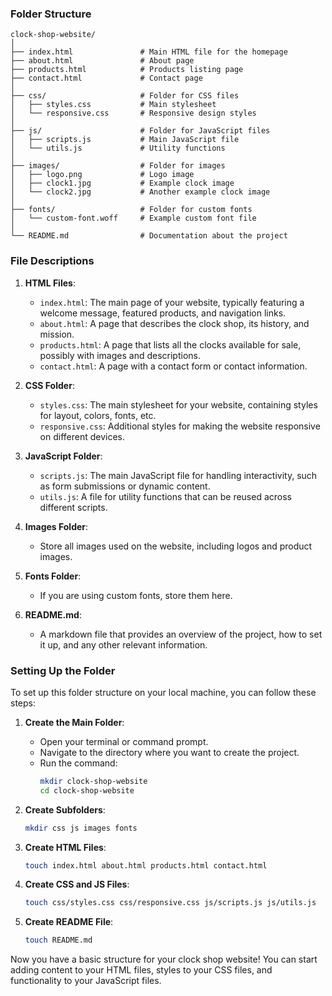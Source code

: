 ### Folder Structure

```
clock-shop-website/
│
├── index.html               # Main HTML file for the homepage
├── about.html               # About page
├── products.html            # Products listing page
├── contact.html             # Contact page
│
├── css/                     # Folder for CSS files
│   ├── styles.css           # Main stylesheet
│   └── responsive.css       # Responsive design styles
│
├── js/                      # Folder for JavaScript files
│   ├── scripts.js           # Main JavaScript file
│   └── utils.js             # Utility functions
│
├── images/                  # Folder for images
│   ├── logo.png             # Logo image
│   ├── clock1.jpg           # Example clock image
│   └── clock2.jpg           # Another example clock image
│
├── fonts/                   # Folder for custom fonts
│   └── custom-font.woff     # Example custom font file
│
└── README.md                # Documentation about the project
```

### File Descriptions

1. **HTML Files**:
   - `index.html`: The main page of your website, typically featuring a welcome message, featured products, and navigation links.
   - `about.html`: A page that describes the clock shop, its history, and mission.
   - `products.html`: A page that lists all the clocks available for sale, possibly with images and descriptions.
   - `contact.html`: A page with a contact form or contact information.

2. **CSS Folder**:
   - `styles.css`: The main stylesheet for your website, containing styles for layout, colors, fonts, etc.
   - `responsive.css`: Additional styles for making the website responsive on different devices.

3. **JavaScript Folder**:
   - `scripts.js`: The main JavaScript file for handling interactivity, such as form submissions or dynamic content.
   - `utils.js`: A file for utility functions that can be reused across different scripts.

4. **Images Folder**:
   - Store all images used on the website, including logos and product images.

5. **Fonts Folder**:
   - If you are using custom fonts, store them here.

6. **README.md**:
   - A markdown file that provides an overview of the project, how to set it up, and any other relevant information.

### Setting Up the Folder

To set up this folder structure on your local machine, you can follow these steps:

1. **Create the Main Folder**:
   - Open your terminal or command prompt.
   - Navigate to the directory where you want to create the project.
   - Run the command: 
     ```bash
     mkdir clock-shop-website
     cd clock-shop-website
     ```

2. **Create Subfolders**:
   ```bash
   mkdir css js images fonts
   ```

3. **Create HTML Files**:
   ```bash
   touch index.html about.html products.html contact.html
   ```

4. **Create CSS and JS Files**:
   ```bash
   touch css/styles.css css/responsive.css js/scripts.js js/utils.js
   ```

5. **Create README File**:
   ```bash
   touch README.md
   ```

Now you have a basic structure for your clock shop website! You can start adding content to your HTML files, styles to your CSS files, and functionality to your JavaScript files.